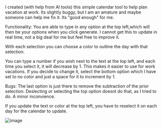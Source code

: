 I created (with help from AI tools) this simple calendar tool to help plan vacation at work. Its slightly buggy, but I am an amature and maybe someone can help me fix it. Its "good enough" for me.

Functionality: You are able to type in any option at the top left,which will then be your options when you click generate. I cannot get this to update in real time, not a big deal for me but feel free to improve it.

With each selection you can choose a color to outline the day with that selection.

You can type a number if you wish next to the text at the top left, and each time you select it, it will decrease by 1. This makes it easier to use for work vacations. If you decide to change it, select the bottom option which I have set to no color and just a space for it to increment by 1.

Bugs: The last option is just there to remove the subtraction of the prior selection. Deslecting or selecting the top option doesnt do that, as I tried to do. A minor inconvience.

If you update the text or color at the top left, you have to reselect it on each day for the calendar to update.

![image](https://github.com/user-attachments/assets/1bf3dfa5-e736-4699-994b-7bce7ff9cac0)
